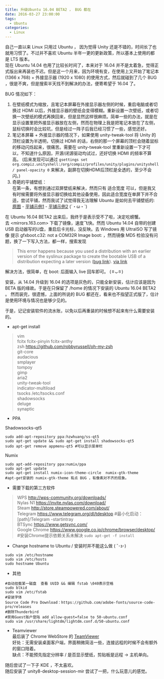 ```yaml
---
title: 升级Ubuntu 16.04 BETA2 ， BUG 都在
date: 2016-03-27 23:00:00
tags:
  - Ubuntu
categories:
  - Linux
---
```


自己一直以来 Linux 只用过 Ubuntu ， 因为觉得 Unity 还是不错的，时间长了也就用习惯了。不过并不喜欢 Ubuntu 半年一更的更新政策，所以基本上使用的都是 LTS 版本。  
现在 Ubuntu 14.04 也用了比较长时间了，本来对于 16.04 并不是太着急，觉得正式版出来再装也不迟。但是这一个月来，因为环境有变，在使用上又开始了笔记本 (1366 x 768) + 外接显示器 (1920 x 1080) 的使用方式，然后就碰到了几个 BUG ，很是不爽，但是搜索半天找不到解决的办法，便寄希望于 16.04 了。  
<!--more-->
BUG 情况如下：  
1. 在壁纸模式为缩放，且笔记本屏幕在外接显示器左侧的时候，重启电脑或者切换过 HDMI 以后，外接显示器的壁纸会变得模糊。重新设置一次壁纸，或者切换一次壁纸的模式再换回来，但是显然这样很麻烦。简单一些的办法，就是在显示设置里把外接显示器放在左侧，然而在物理上我是把笔记本放在了左侧，鼠标切换时会比较坑，但是经过一阵子后我已经习惯了一些，感觉还好。  
2. 笔记本屏幕 + 外接显示器的情况下，如果使用 unity-tweak-tool 将 Unity 的顶栏设置为半透明，切换过 HDMI 的话，右侧的那一个屏幕的顶栏会随着鼠标的移动闪烁起来，很痛苦。需要在 unity-tweak-tool 里重新设置一下才可以，不知道什么原因，开源/闭源驱动均试过，还好切换 HDMI 的频率不算高。 (后来发现可以通过 `gsettings set org.compiz.unityshell:/org/compiz/profiles/unity/plugins/unityshell/ panel-opacity 0` 来解决，副屏在切换HDMI后顶栏是全透的，至少不会闪。)   
3. 奇葩的平铺壁纸：  
在第一条，有想到通过双屏壁纸来解决，然而只有 适合宽度 可以，但是我又有时候需要将外接显示器切换给其他设备使用，因此适合宽度在单屏下并不合适，尝试平铺，然而我试了试觉得我无法理解 Ubuntu 是如何去平铺壁纸的: [原图][1] - [平铺示例1][2] - [平铺示例2][3]  (´・ω・\`)  

在 Ubuntu 16.04 BETA2 出来后，我终于是表示受不了啦，决定吃螃蟹。  
去 <mirrors.163.com> 下载了镜像，速度飞快。然而 Ubuntu 14.04 自带的创建 USB 启动器写的U盘，重启后卡光标，没反映。去 Windows 用 UltraISO 写了镜像 提示 gfxboot.c32: not a COM32R Image boot: ，然而镜像 MD5 检验没有问题，换了一下写入方法，都一样，搜索发现  
>This error happens because you used a distribution with an earlier version of the syslinux package to create the bootable USB of a distribution expecting a later version ([bug link][4]).  [via link][5]  

解决方法，很简单，在 boot: 后面输入 live 回车即可。  (ㆆᴗㆆ)   

安装，从 14.04 升级到 16.04 的选项是灰色的，只能全新安装，估计应该是因为 BETA 版的缘故。于是在只保留了 /home 的情况下安装的 Ubuntu 16.04 BETA2 。 然而装完，很遗憾，上面的所说的 BUG 都还在，看来也不指望正式版了，估计是使用环境与情况也是够少见的。  

于是，记记安装软件的流水账，以免以后再重装的时候想不起来有什么需要安装的。  

* apt-get install
>vim  
fcitx fcitx-pinyin fcitx-anthy  
zsh <https://github.com/robbyrussell/oh-my-zsh>  
git-core  
audacious  
smplayer  
tompoy  
gimp  
aria2   
unity-tweak-tool  
indicator-multiload  
tsocks /etc/tsocks.conf  
shadowsocks  
deluge  
synaptic  

* PPA  

Shadowsocks-qt5
```
sudo add-apt-repository ppa:hzwhuang/ss-qt5
sudo apt-get update && sudo apt-get install shadowsocks-qt5
sudo apt-get remove appmenu-qt5 #可以显示菜单栏
```
Numix
```
sudo apt-add-repository ppa:numix/ppa
sudo apt-get update
sudo apt-get install numix-icon-theme-circle  numix-gtk-theme
#apt-get安装的 numix-gtk-theme 有点 BUG ，有像素对不齐的现象。
```

* 需要下载的第三方软件  
>WPS  <http://wps-community.org/downloads/>  
Nylas N1 <https://invite.nylas.com/download/>  
Steam <http://store.steampowered.com/about/>  
Telegram <https://www.telegram.org/dl/tdesktop> #最小化启动：[path]/Telegram -startintray  
BTSync  <https://www.getsync.com/>  
Google Chrome <https://www.google.co.jp/chrome/browser/desktop/>  
#安装Chrome提示依赖关系未解决  `sudo apt-get -f install`

* Change hostname to Ubuntu / 安装时并不能这么做 ( ˘･з･)
```
sudo vim /etc/hostname
sudo vim /etc/hosts
sudo hostname Ubuntu
```

* 其他  
```
#自动挂载某一磁盘  查看 UUID && 编辑 fstab \040表示空格
sudo blkid  
sudo vim /etc/fstab
#安装字体  
Source Code Pro Download：https://github.com/adobe-fonts/source-code-pro/releases
#删除Thunderbird
#禁用Guest账户登陆 add allow-guest=false to 50-ubuntu.conf
sudo vim /usr/share/lightdm/lightdm.conf.d/50-ubuntu.conf
```

* Teamviewer  
最后装了 Chrome WebStore 的 [TeamViewer][6]  
好处：无需安装桌面客户端，界面稍微简洁一些，连接远程的时候不会有额外的窗口陪着。  
缺点：不能预先指定分辨率 / 是否显示壁纸，剪贴板是远程 -> 主机单向。  

随后尝试了一下子 KDE ，不太喜欢。  
随后安装了 unity8-desktop-session-mir 尝试了一把，什么玩意儿的感觉。  


  [1]: https://i.imgur.com/FP2UN4X.png
  [2]: https://i.imgur.com/FsQwayj.png
  [3]: https://i.imgur.com/GPNXAdJ.png
  [4]: https://bugs.launchpad.net/ubuntu/+source/usb-creator/+bug/1325801
  [5]: http://askubuntu.com/questions/486602/ubuntu-14-04-lts-live-usb-boot-error-gfxboot-c32not-a-valid-com32r-image
  [6]: https://chrome.google.com/webstore/detail/teamviewer/oooiobdokpcfdlahlmcddobejikcmkfo
